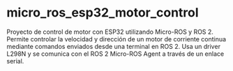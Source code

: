 # micro_ros_esp32_motor_control
Proyecto de control de motor con ESP32 utilizando Micro-ROS y ROS 2.  Permite controlar la velocidad y dirección de un motor de corriente continua  mediante comandos enviados desde una terminal en ROS 2. Usa un driver L298N y  se comunica con el ROS 2 Micro-ROS Agent a través de un enlace serial.
